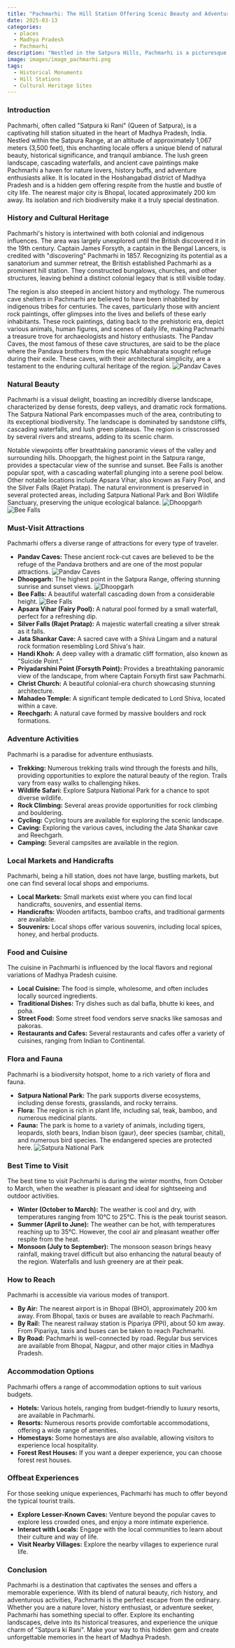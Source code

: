 ```yaml
---
title: "Pachmarhi: The Hill Station Offering Scenic Beauty and Adventure"
date: 2025-03-13
categories:
  - places
  - Madhya Pradesh
  - Pachmarhi
description: "Nestled in the Satpura Hills, Pachmarhi is a picturesque hill station in Madhya Pradesh, often referred to as 'Mini Switzerland' for its stunning landscapes. It offers breathtaking views of green valleys and rolling hills. The region is part of the larger Satpura National Park, known for its rich biodiversity. Pachmarhi is also a haven for adventure enthusiasts with opportunities for trekking, hiking, and exploring dense forests. The pleasant climate adds to its charm, making it a perfect destination for nature lovers."
image: images/image_pachmarhi.png
tags: 
  - Historical Monuments
  - Hill Stations
  - Cultural Heritage Sites
---
```



### **Introduction**

Pachmarhi, often called "Satpura ki Rani" (Queen of Satpura), is a captivating hill station situated in the heart of Madhya Pradesh, India. Nestled within the Satpura Range, at an altitude of approximately 1,067 meters (3,500 feet), this enchanting locale offers a unique blend of natural beauty, historical significance, and tranquil ambiance. The lush green landscape, cascading waterfalls, and ancient cave paintings make Pachmarhi a haven for nature lovers, history buffs, and adventure enthusiasts alike. It is located in the Hoshangabad district of Madhya Pradesh and is a hidden gem offering respite from the hustle and bustle of city life. The nearest major city is Bhopal, located approximately 200 km away. Its isolation and rich biodiversity make it a truly special destination.

### **History and Cultural Heritage**

Pachmarhi's history is intertwined with both colonial and indigenous influences. The area was largely unexplored until the British discovered it in the 19th century. Captain James Forsyth, a captain in the Bengal Lancers, is credited with "discovering" Pachmarhi in 1857. Recognizing its potential as a sanatorium and summer retreat, the British established Pachmarhi as a prominent hill station. They constructed bungalows, churches, and other structures, leaving behind a distinct colonial legacy that is still visible today.

The region is also steeped in ancient history and mythology. The numerous cave shelters in Pachmarhi are believed to have been inhabited by indigenous tribes for centuries. The caves, particularly those with ancient rock paintings, offer glimpses into the lives and beliefs of these early inhabitants. These rock paintings, dating back to the prehistoric era, depict various animals, human figures, and scenes of daily life, making Pachmarhi a treasure trove for archaeologists and history enthusiasts. The Pandav Caves, the most famous of these cave structures, are said to be the place where the Pandava brothers from the epic Mahabharata sought refuge during their exile. These caves, with their architectural simplicity, are a testament to the enduring cultural heritage of the region.
<img src="placeholder_pandav_caves.jpg" alt="Pandav Caves">

### **Natural Beauty**

Pachmarhi is a visual delight, boasting an incredibly diverse landscape, characterized by dense forests, deep valleys, and dramatic rock formations. The Satpura National Park encompasses much of the area, contributing to its exceptional biodiversity. The landscape is dominated by sandstone cliffs, cascading waterfalls, and lush green plateaus. The region is crisscrossed by several rivers and streams, adding to its scenic charm.

Notable viewpoints offer breathtaking panoramic views of the valley and surrounding hills. Dhoopgarh, the highest point in the Satpura range, provides a spectacular view of the sunrise and sunset. Bee Falls is another popular spot, with a cascading waterfall plunging into a serene pool below. Other notable locations include Apsara Vihar, also known as Fairy Pool, and the Silver Falls (Rajet Pratap). The natural environment is preserved in several protected areas, including Satpura National Park and Bori Wildlife Sanctuary, preserving the unique ecological balance.
<img src="placeholder_dhoopgarh.jpg" alt="Dhoopgarh">
<img src="placeholder_bee_falls.jpg" alt="Bee Falls">

### **Must-Visit Attractions**

Pachmarhi offers a diverse range of attractions for every type of traveler.

*   **Pandav Caves:** These ancient rock-cut caves are believed to be the refuge of the Pandava brothers and are one of the most popular attractions.
    <img src="placeholder_pandav_caves.jpg" alt="Pandav Caves">
*   **Dhoopgarh:** The highest point in the Satpura Range, offering stunning sunrise and sunset views.
    <img src="placeholder_dhoopgarh.jpg" alt="Dhoopgarh">
*   **Bee Falls:** A beautiful waterfall cascading down from a considerable height.
    <img src="placeholder_bee_falls.jpg" alt="Bee Falls">
*   **Apsara Vihar (Fairy Pool):** A natural pool formed by a small waterfall, perfect for a refreshing dip.
*   **Silver Falls (Rajet Pratap):** A majestic waterfall creating a silver streak as it falls.
*   **Jata Shankar Cave:** A sacred cave with a Shiva Lingam and a natural rock formation resembling Lord Shiva's hair.
*   **Handi Khoh:** A deep valley with a dramatic cliff formation, also known as "Suicide Point."
*   **Priyadarshini Point (Forsyth Point):** Provides a breathtaking panoramic view of the landscape, from where Captain Forsyth first saw Pachmarhi.
*   **Christ Church:** A beautiful colonial-era church showcasing stunning architecture.
*   **Mahadeo Temple:** A significant temple dedicated to Lord Shiva, located within a cave.
*   **Reechgarh:** A natural cave formed by massive boulders and rock formations.

### **Adventure Activities**

Pachmarhi is a paradise for adventure enthusiasts.

*   **Trekking:** Numerous trekking trails wind through the forests and hills, providing opportunities to explore the natural beauty of the region. Trails vary from easy walks to challenging hikes.
*   **Wildlife Safari:** Explore Satpura National Park for a chance to spot diverse wildlife.
*   **Rock Climbing:** Several areas provide opportunities for rock climbing and bouldering.
*   **Cycling:** Cycling tours are available for exploring the scenic landscape.
*   **Caving:** Exploring the various caves, including the Jata Shankar cave and Reechgarh.
*   **Camping:** Several campsites are available in the region.

### **Local Markets and Handicrafts**

Pachmarhi, being a hill station, does not have large, bustling markets, but one can find several local shops and emporiums.

*   **Local Markets:** Small markets exist where you can find local handicrafts, souvenirs, and essential items.
*   **Handicrafts:** Wooden artifacts, bamboo crafts, and traditional garments are available.
*   **Souvenirs:** Local shops offer various souvenirs, including local spices, honey, and herbal products.

### **Food and Cuisine**

The cuisine in Pachmarhi is influenced by the local flavors and regional variations of Madhya Pradesh cuisine.

*   **Local Cuisine:** The food is simple, wholesome, and often includes locally sourced ingredients.
*   **Traditional Dishes:** Try dishes such as dal bafla, bhutte ki kees, and poha.
*   **Street Food:** Some street food vendors serve snacks like samosas and pakoras.
*   **Restaurants and Cafes:** Several restaurants and cafes offer a variety of cuisines, ranging from Indian to Continental.

### **Flora and Fauna**

Pachmarhi is a biodiversity hotspot, home to a rich variety of flora and fauna.

*   **Satpura National Park:** The park supports diverse ecosystems, including dense forests, grasslands, and rocky terrains.
*   **Flora:** The region is rich in plant life, including sal, teak, bamboo, and numerous medicinal plants.
*   **Fauna:** The park is home to a variety of animals, including tigers, leopards, sloth bears, Indian bison (gaur), deer species (sambar, chital), and numerous bird species. The endangered species are protected here.
    <img src="placeholder_satpura_national_park.jpg" alt="Satpura National Park">

### **Best Time to Visit**

The best time to visit Pachmarhi is during the winter months, from October to March, when the weather is pleasant and ideal for sightseeing and outdoor activities.

*   **Winter (October to March):** The weather is cool and dry, with temperatures ranging from 10°C to 25°C. This is the peak tourist season.
*   **Summer (April to June):** The weather can be hot, with temperatures reaching up to 35°C. However, the cool air and pleasant weather offer respite from the heat.
*   **Monsoon (July to September):** The monsoon season brings heavy rainfall, making travel difficult but also enhancing the natural beauty of the region. Waterfalls and lush greenery are at their peak.

### **How to Reach**

Pachmarhi is accessible via various modes of transport.

*   **By Air:** The nearest airport is in Bhopal (BHO), approximately 200 km away. From Bhopal, taxis or buses are available to reach Pachmarhi.
*   **By Rail:** The nearest railway station is Pipariya (PPI), about 50 km away. From Pipariya, taxis and buses can be taken to reach Pachmarhi.
*   **By Road:** Pachmarhi is well-connected by road. Regular bus services are available from Bhopal, Nagpur, and other major cities in Madhya Pradesh.

### **Accommodation Options**

Pachmarhi offers a range of accommodation options to suit various budgets.

*   **Hotels:** Various hotels, ranging from budget-friendly to luxury resorts, are available in Pachmarhi.
*   **Resorts:** Numerous resorts provide comfortable accommodations, offering a wide range of amenities.
*   **Homestays:** Some homestays are also available, allowing visitors to experience local hospitality.
*   **Forest Rest Houses:** If you want a deeper experience, you can choose forest rest houses.

### **Offbeat Experiences**

For those seeking unique experiences, Pachmarhi has much to offer beyond the typical tourist trails.

*   **Explore Lesser-Known Caves:** Venture beyond the popular caves to explore less crowded ones, and enjoy a more intimate experience.
*   **Interact with Locals:** Engage with the local communities to learn about their culture and way of life.
*   **Visit Nearby Villages:** Explore the nearby villages to experience rural life.

### **Conclusion**

Pachmarhi is a destination that captivates the senses and offers a memorable experience. With its blend of natural beauty, rich history, and adventurous activities, Pachmarhi is the perfect escape from the ordinary. Whether you are a nature lover, history enthusiast, or adventure seeker, Pachmarhi has something special to offer. Explore its enchanting landscapes, delve into its historical treasures, and experience the unique charm of "Satpura ki Rani". Make your way to this hidden gem and create unforgettable memories in the heart of Madhya Pradesh.


